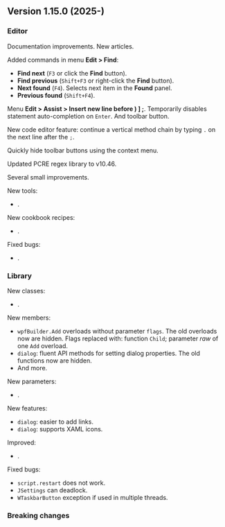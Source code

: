## Version 1.15.0 (2025-)

### Editor

Documentation improvements. New articles.

Added commands in menu **Edit > Find**:
- **Find next** (`F3` or click the **Find** button).
- **Find previous** (`Shift+F3` or right-click the **Find** button).
- **Next found** (`F4`). Selects next item in the **Found** panel.
- **Previous found** (`Shift+F4`).

Menu **Edit > Assist > Insert new line before ) ] ;**. Temporarily disables statement auto-completion on `Enter`. And toolbar button.

New code editor feature: continue a vertical method chain by typing `.` on the next line after the `;`.

Quickly hide toolbar buttons using the context menu.

Updated PCRE regex library to v10.46.

Several small improvements.

New tools:
- .

New cookbook recipes:
- .

Fixed bugs:
- .

### Library
New classes:
- .

New members:
- `wpfBuilder.Add` overloads without parameter `flags`. The old overloads now are hidden. Flags replaced with: function `Child`; parameter *raw* of one `Add` overload.
- `dialog`: fluent API methods for setting dialog properties. The old functions now are hidden.
- And more.

New parameters:
- .

New features:
- `dialog`: easier to add links.
- `dialog`: supports XAML icons.

Improved:
- .

Fixed bugs:
- `script.restart` does not work.
- `JSettings` can deadlock.
- `WTaskbarButton` exception if used in multiple threads.

### Breaking changes
